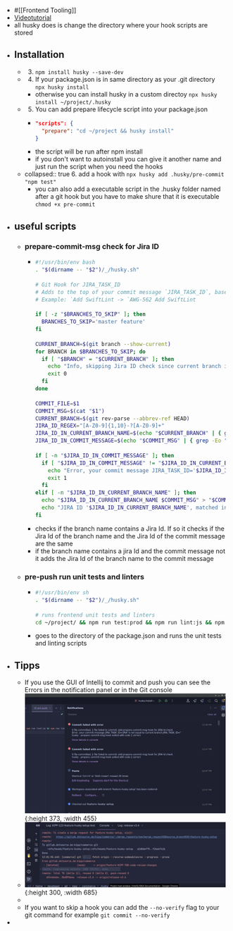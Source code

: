 - #[[Frontend Tooling]]
- [Videotutorial](https://www.youtube.com/watch?v=U-R_884UGPM)
- all husky does is change the directory where your hook scripts are stored
- ## Installation
	- 3. `npm install husky --save-dev`
	- 4. If your package.json is in same directory as your .git directory `npx husky install`
		- otherwise you can install husky in a custom directoy `npx husky install ~/project/.husky`
	- 5. You can add prepare lifecycle script into your package.json
		- ```json
		  "scripts": {
		    "prepare": "cd ~/project && husky install"
		  }
		  ```
		- the script will be run after npm install
		- if you don't want to autoinstall you can give it another name and just run the script when you need the hooks
	- collapsed:: true
	  6. add a hook with `npx husky add .husky/pre-commit "npm test"`
		- you can also add a executable script in the .husky folder named after a git hook but you have to make shure that it is executable `chmod +x pre-commit`
- ## useful scripts
	- ### prepare-commit-msg check for Jira ID
		- ```bash
		  #!/usr/bin/env bash
		  . "$(dirname -- "$2")/_/husky.sh"
		  
		  # Git Hook for JIRA_TASK_ID
		  # Adds to the top of your commit message `JIRA_TASK_ID`, based on the prefix of the current branch `feature/AWG-562-add-linter`
		  # Example: `Add SwiftLint -> `AWG-562 Add SwiftLint
		  
		  if [ -z "$BRANCHES_TO_SKIP" ]; then
		    BRANCHES_TO_SKIP='master feature'
		  fi
		  
		  CURRENT_BRANCH=$(git branch --show-current)
		  for BRANCH in $BRANCHES_TO_SKIP; do
		    if [ "$BRANCH" = "$CURRENT_BRANCH" ]; then
		      echo "Info, skipping Jira ID check since current branch is included in the 'BRANCHES_TO_SKIP' variable"
		      exit 0
		    fi
		  done
		  
		  COMMIT_FILE=$1
		  COMMIT_MSG=$(cat "$1")
		  CURRENT_BRANCH=$(git rev-parse --abbrev-ref HEAD)
		  JIRA_ID_REGEX="[A-Z0-9]{1,10}-?[A-Z0-9]+"
		  JIRA_ID_IN_CURRENT_BRANCH_NAME=$(echo "$CURRENT_BRANCH" | { grep -Eo "$JIRA_ID_REGEX" || true; })
		  JIRA_ID_IN_COMMIT_MESSAGE=$(echo "$COMMIT_MSG" | { grep -Eo "$JIRA_ID_REGEX" || true; })
		  
		  if [ -n "$JIRA_ID_IN_COMMIT_MESSAGE" ]; then
		    if [ "$JIRA_ID_IN_COMMIT_MESSAGE" != "$JIRA_ID_IN_CURRENT_BRANCH_NAME" ]; then
		      echo "Error, your commit message JIRA_TASK_ID='$JIRA_ID_IN_COMMIT_MESSAGE' is not equal to current branch JIRA_TASK_ID='$JIRA_ID_IN_CURRENT_BRANCH_NAME'"
		      exit 1
		    fi
		  elif [ -n "$JIRA_ID_IN_CURRENT_BRANCH_NAME" ]; then
		    echo "$JIRA_ID_IN_CURRENT_BRANCH_NAME $COMMIT_MSG" > "$COMMIT_FILE"
		    echo "JIRA ID '$JIRA_ID_IN_CURRENT_BRANCH_NAME', matched in current branch name, prepended to commit message. (Use --no-verify to skip)"
		  fi
		  ```
		- checks if the branch name contains a Jira Id. If so it checks if the Jira Id of the branch name and the Jira Id of the commit message are the same
		- if the branch name contains a jira Id and the commit message not it adds the Jira Id of the branch name to the commit message
	- ### pre-push run unit tests and linters
		- ```bash
		  #!/usr/bin/env sh
		  . "$(dirname -- "$2")/_/husky.sh"
		  
		  # runs frontend unit tests and linters
		  cd ~/project/ && npm run test:prod && npm run lint:js && npm run lint:style
		  
		  ```
		- goes to the directory of the package.json and runs the unit tests and linting scripts
- ## Tipps
	- If you use the GUI of Intellij to commit and push you can see the Errors in the notification panel or in the Git console
	  ![image_1704370066082_0](../assets/image_1704370066081_0.png){:height 373, :width 455}
	- ![image.png](../assets/image_1704370110492_0.png){:height 300, :width 685}
	-
	- If you want to skip a hook you can add the `--no-verify` flag to your git command for example `git commit --no-verify`
-